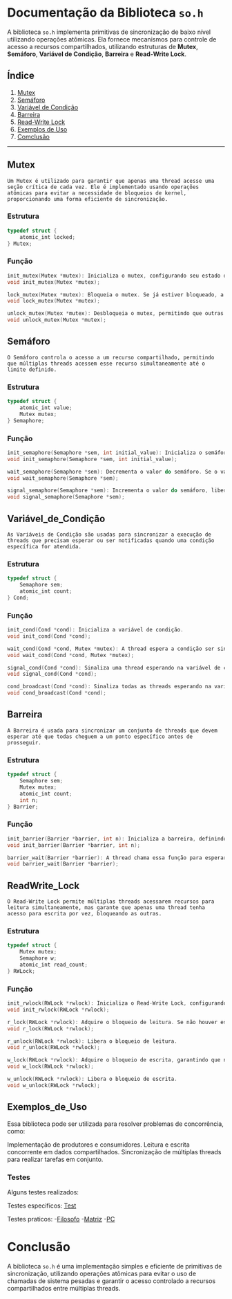 # Documentação da Biblioteca `so.h`

A biblioteca `so.h` implementa primitivas de sincronização de baixo nível utilizando operações atômicas. Ela fornece mecanismos para controle de acesso a recursos compartilhados, utilizando estruturas de **Mutex**, **Semáforo**, **Variável de Condição**, **Barreira** e **Read-Write Lock**.

## Índice

1. [Mutex](#mutex)
2. [Semáforo](#semáforo)
3. [Variável de Condição](#variável_de_condição)
4. [Barreira](#barreira)
5. [Read-Write Lock](#readWrite_lock)
6. [Exemplos de Uso](#exemplos_de_uso)
7. [Comclusão](#conclusão)

---

## Mutex

    Um Mutex é utilizado para garantir que apenas uma thread acesse uma seção crítica de cada vez. Ele é implementado usando operações atômicas para evitar a necessidade de bloqueios de kernel, proporcionando uma forma eficiente de sincronização.

### Estrutura
```c    
typedef struct {
    atomic_int locked;
} Mutex;
```

### Função
```c
init_mutex(Mutex *mutex): Inicializa o mutex, configurando seu estado de bloqueio para 0 (não bloqueado).
void init_mutex(Mutex *mutex);

lock_mutex(Mutex *mutex): Bloqueia o mutex. Se já estiver bloqueado, a thread entra em espera até que o mutex seja liberado.
void lock_mutex(Mutex *mutex);

unlock_mutex(Mutex *mutex): Desbloqueia o mutex, permitindo que outras threads acessem a seção crítica.
void unlock_mutex(Mutex *mutex);
```
## Semáforo

    O Semáforo controla o acesso a um recurso compartilhado, permitindo que múltiplas threads acessem esse recurso simultaneamente até o limite definido.

### Estrutura
```c  
typedef struct {
    atomic_int value;
    Mutex mutex;
} Semaphore;
```
### Função
```c 
init_semaphore(Semaphore *sem, int initial_value): Inicializa o semáforo com um valor inicial.
void init_semaphore(Semaphore *sem, int initial_value);

wait_semaphore(Semaphore *sem): Decrementa o valor do semáforo. Se o valor for 0, a thread entra em espera.
void wait_semaphore(Semaphore *sem);

signal_semaphore(Semaphore *sem): Incrementa o valor do semáforo, liberando uma thread bloqueada, se houver.
void signal_semaphore(Semaphore *sem);
```
## Variável_de_Condição

    As Variáveis de Condição são usadas para sincronizar a execução de threads que precisam esperar ou ser notificadas quando uma condição específica for atendida.

### Estrutura
```c  
typedef struct {
    Semaphore sem;
    atomic_int count;
} Cond;
```

### Função
```c 
init_cond(Cond *cond): Inicializa a variável de condição.
void init_cond(Cond *cond);

wait_cond(Cond *cond, Mutex *mutex): A thread espera a condição ser sinalizada. O mutex é desbloqueado enquanto a thread espera.
void wait_cond(Cond *cond, Mutex *mutex);

signal_cond(Cond *cond): Sinaliza uma thread esperando na variável de condição.
void signal_cond(Cond *cond);

cond_broadcast(Cond *cond): Sinaliza todas as threads esperando na variável de condição.
void cond_broadcast(Cond *cond);
```
## Barreira

    A Barreira é usada para sincronizar um conjunto de threads que devem esperar até que todas cheguem a um ponto específico antes de prosseguir.

### Estrutura
```c  
typedef struct {
    Semaphore sem;
    Mutex mutex;
    atomic_int count;
    int n;
} Barrier;
```
### Função
```c  
init_barrier(Barrier *barrier, int n): Inicializa a barreira, definindo o número de threads que devem esperar por ela.
void init_barrier(Barrier *barrier, int n);

barrier_wait(Barrier *barrier): A thread chama essa função para esperar até que todas as outras threads também chamem. A última thread a chegar libera todas as outras para continuar.
void barrier_wait(Barrier *barrier);
```
## ReadWrite_Lock
    
    O Read-Write Lock permite múltiplas threads acessarem recursos para leitura simultaneamente, mas garante que apenas uma thread tenha acesso para escrita por vez, bloqueando as outras.

### Estrutura
```c  
typedef struct {
    Mutex mutex;
    Semaphore w;
    atomic_int read_count;
} RWLock;
```
### Função
```c 
init_rwlock(RWLock *rwlock): Inicializa o Read-Write Lock, configurando a mutex e o semáforo para controle de escrita.
void init_rwlock(RWLock *rwlock);

r_lock(RWLock *rwlock): Adquire o bloqueio de leitura. Se não houver escritores, várias threads podem adquirir esse bloqueio simultaneamente
void r_lock(RWLock *rwlock);

r_unlock(RWLock *rwlock): Libera o bloqueio de leitura.
void r_unlock(RWLock *rwlock);

w_lock(RWLock *rwlock): Adquire o bloqueio de escrita, garantindo que nenhuma outra thread esteja lendo ou escrevendo.
void w_lock(RWLock *rwlock);

w_unlock(RWLock *rwlock): Libera o bloqueio de escrita.
void w_unlock(RWLock *rwlock);
```

## Exemplos_de_Uso
Essa biblioteca pode ser utilizada para resolver problemas de concorrência, como:

Implementação de produtores e consumidores.
Leitura e escrita concorrente em dados compartilhados.
Sincronização de múltiplas threads para realizar tarefas em conjunto.

### Testes
Alguns testes realizados:

Testes especificos: 
[Test](testeEspecificos/test.c)

Testes praticos:
-[Filosofo](testePratico/Filosofos.c)
-[Matriz](testePratico/MatrizesParalela.c)
-[PC](testePratico/ProdutorConsumidor.c)

# Conclusão
A biblioteca `so.h` é uma implementação simples e eficiente de primitivas de sincronização, utilizando operações atômicas para evitar o uso de chamadas de sistema pesadas e garantir o acesso controlado a recursos compartilhados entre múltiplas threads.